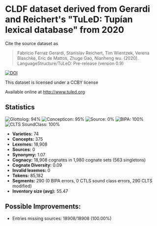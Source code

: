 # CLDF dataset derived from Gerardi and Reichert's "TuLeD: Tupían lexical database" from 2020

Cite the source dataset as

> Fabrício Ferraz Gerardi, Stanislav Reichert, Tim Wientzek, Verena Blaschke, Eric de Mattos, Zhuge Gao, Nianheng wu. (2020). LanguageStructure/TuLeD: Pre-release (version 0.9)

[![DOI](https://zenodo.org/badge/263996134.svg)](https://zenodo.org/badge/latestdoi/263996134)

This dataset is licensed under a CCBY license

Available online at http://www.tuled.org

## Statistics


![Glottolog: 94%](https://img.shields.io/badge/Glottolog-94%25-green.svg "Glottolog: 94%")
![Concepticon: 95%](https://img.shields.io/badge/Concepticon-95%25-green.svg "Concepticon: 95%")
![Source: 0%](https://img.shields.io/badge/Source-0%25-red.svg "Source: 0%")
![BIPA: 100%](https://img.shields.io/badge/BIPA-100%25-brightgreen.svg "BIPA: 100%")
![CLTS SoundClass: 100%](https://img.shields.io/badge/CLTS%20SoundClass-100%25-brightgreen.svg "CLTS SoundClass: 100%")

- **Varieties:** 74
- **Concepts:** 375
- **Lexemes:** 18,908
- **Sources:** 0
- **Synonymy:** 1.07
- **Cognacy:** 18,908 cognates in 1,980 cognate sets (563 singletons)
- **Cognate Diversity:** 0.09
- **Invalid lexemes:** 0
- **Tokens:** 85,182
- **Segments:** 290 (0 BIPA errors, 0 CTLS sound class errors, 290 CLTS modified)
- **Inventory size (avg):** 55.47

## Possible Improvements:



- Entries missing sources: 18908/18908 (100.00%)

